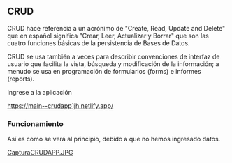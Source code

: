 ## CRUD

CRUD hace referencia a un acrónimo de "Create, Read, Update and Delete" que en español significa "Crear, Leer, Actualizar y Borrar" que son las cuatro funciones básicas de la persistencia de Bases de Datos.

CRUD se usa también a veces para describir convenciones de interfaz de usuario que facilita la vista, búsqueda y modificación de la información; a menudo se usa en programación de formularios (forms) e informes (reports).

Ingrese a la aplicación

https://main--crudapp1jh.netlify.app/

### Funcionamiento

Así es como se verá al principio, debido a que no hemos ingresado datos.

[CapturaCRUDAPP.JPG](https://github.com/jhonnatanch/CRUD_APP/blob/055de9546b9f68bcf2d5a97d28abd24fd163f5cc/CapturaCRUDAPP.JPG)




